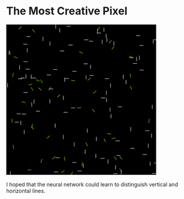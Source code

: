 # The Most Creative Pixel

![](https://github.com/ffmaer/the-most-creative-pixel-narrative/raw/master/images/1.png)

I hoped that the neural network could learn to distinguish vertical and horizontal lines.
